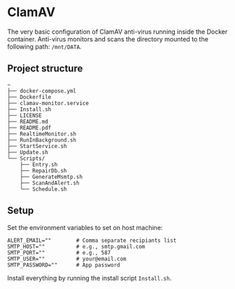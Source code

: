 # ClamAV

The very basic configuration of ClamAV anti-virus running inside the Docker container.
Anti-virus monitors and scans the directory mounted to the following path: `/mnt/DATA`.

## Project structure

```
~
├── docker-compose.yml
├── Dockerfile
├── clamav-monitor.service
├── Install.sh
├── LICENSE
├── README.md
├── README.pdf
├── RealtimeMonitor.sh
├── RunInBackground.sh
├── StartService.sh
├── Update.sh
└── Scripts/
    ├── Entry.sh
    ├── RepairDb.sh
    ├── GenerateMsmtp.sh
    ├── ScanAndAlert.sh
    └── Schedule.sh
```

## Setup

Set the environment variables to set on host machine:

```shell
ALERT_EMAIL=""        # Comma separate recipiants list
SMTP_HOST=""          # e.g., smtp.gmail.com
SMTP_PORT=""          # e.g., 587
SMTP_USER=""          # your@email.com
SMTP_PASSWORD=""      # App password
```

Install everything by running the install script `Install.sh`.
